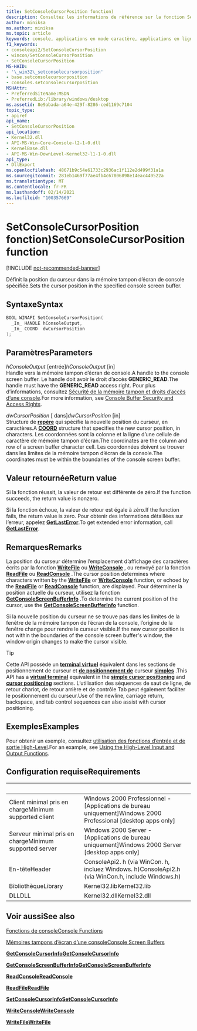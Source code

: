 ```yaml
---
title: SetConsoleCursorPosition fonction)
description: Consultez les informations de référence sur la fonction SetConsoleCursorPosition, qui définit la position du curseur dans la mémoire tampon d’écran de console spécifiée.
author: miniksa
ms.author: miniksa
ms.topic: article
keywords: console, applications en mode caractère, applications en ligne de commande, applications de terminal, API console
f1_keywords:
- consoleapi2/SetConsoleCursorPosition
- wincon/SetConsoleCursorPosition
- SetConsoleCursorPosition
MS-HAID:
- '\_win32\_setconsolecursorposition'
- base.setconsolecursorposition
- consoles.setconsolecursorposition
MSHAttr:
- PreferredSiteName:MSDN
- PreferredLib:/library/windows/desktop
ms.assetid: 8e9abada-a64e-429f-8286-ced1169c7104
topic_type:
- apiref
api_name:
- SetConsoleCursorPosition
api_location:
- Kernel32.dll
- API-MS-Win-Core-Console-l2-1-0.dll
- KernelBase.dll
- API-MS-Win-DownLevel-Kernel32-l1-1-0.dll
api_type:
- DllExport
ms.openlocfilehash: 48671b9c54e61733c2936ac1f112e2d499f31a1a
ms.sourcegitcommit: 281eb1469f77ae4fb4c67806898e14eac440522a
ms.translationtype: MT
ms.contentlocale: fr-FR
ms.lasthandoff: 02/14/2021
ms.locfileid: "100357669"
---
```

# <a name="setconsolecursorposition-function"></a><span data-ttu-id="7e4d0-104">SetConsoleCursorPosition fonction)</span><span class="sxs-lookup"><span data-stu-id="7e4d0-104">SetConsoleCursorPosition function</span></span>

[!INCLUDE [not-recommended-banner](./includes/not-recommended-banner.md)]

<span data-ttu-id="7e4d0-105">Définit la position du curseur dans la mémoire tampon d’écran de console spécifiée.</span><span class="sxs-lookup"><span data-stu-id="7e4d0-105">Sets the cursor position in the specified console screen buffer.</span></span>

## <a name="syntax"></a><span data-ttu-id="7e4d0-106">Syntaxe</span><span class="sxs-lookup"><span data-stu-id="7e4d0-106">Syntax</span></span>

```C
BOOL WINAPI SetConsoleCursorPosition(
  _In_ HANDLE hConsoleOutput,
  _In_ COORD  dwCursorPosition
);
```

## <a name="parameters"></a><span data-ttu-id="7e4d0-107">Paramètres</span><span class="sxs-lookup"><span data-stu-id="7e4d0-107">Parameters</span></span>

<span data-ttu-id="7e4d0-108">*hConsoleOutput* \[entrée\]</span><span class="sxs-lookup"><span data-stu-id="7e4d0-108">*hConsoleOutput* \[in\]</span></span>  
<span data-ttu-id="7e4d0-109">Handle vers la mémoire tampon d’écran de console.</span><span class="sxs-lookup"><span data-stu-id="7e4d0-109">A handle to the console screen buffer.</span></span> <span data-ttu-id="7e4d0-110">Le handle doit avoir le droit d’accès **GENERIC\_READ**.</span><span class="sxs-lookup"><span data-stu-id="7e4d0-110">The handle must have the **GENERIC\_READ** access right.</span></span> <span data-ttu-id="7e4d0-111">Pour plus d’informations, consultez [Sécurité de la mémoire tampon et droits d’accès d’une console](console-buffer-security-and-access-rights.md).</span><span class="sxs-lookup"><span data-stu-id="7e4d0-111">For more information, see [Console Buffer Security and Access Rights](console-buffer-security-and-access-rights.md).</span></span>

<span data-ttu-id="7e4d0-112">*dwCursorPosition* \[ dans\]</span><span class="sxs-lookup"><span data-stu-id="7e4d0-112">*dwCursorPosition* \[in\]</span></span>  
<span data-ttu-id="7e4d0-113">Structure de [**repère**](coord-str.md) qui spécifie la nouvelle position du curseur, en caractères.</span><span class="sxs-lookup"><span data-stu-id="7e4d0-113">A [**COORD**](coord-str.md) structure that specifies the new cursor position, in characters.</span></span> <span data-ttu-id="7e4d0-114">Les coordonnées sont la colonne et la ligne d’une cellule de caractère de mémoire tampon d’écran.</span><span class="sxs-lookup"><span data-stu-id="7e4d0-114">The coordinates are the column and row of a screen buffer character cell.</span></span> <span data-ttu-id="7e4d0-115">Les coordonnées doivent se trouver dans les limites de la mémoire tampon d’écran de la console.</span><span class="sxs-lookup"><span data-stu-id="7e4d0-115">The coordinates must be within the boundaries of the console screen buffer.</span></span>

## <a name="return-value"></a><span data-ttu-id="7e4d0-116">Valeur retournée</span><span class="sxs-lookup"><span data-stu-id="7e4d0-116">Return value</span></span>

<span data-ttu-id="7e4d0-117">Si la fonction réussit, la valeur de retour est différente de zéro.</span><span class="sxs-lookup"><span data-stu-id="7e4d0-117">If the function succeeds, the return value is nonzero.</span></span>

<span data-ttu-id="7e4d0-118">Si la fonction échoue, la valeur de retour est égale à zéro.</span><span class="sxs-lookup"><span data-stu-id="7e4d0-118">If the function fails, the return value is zero.</span></span> <span data-ttu-id="7e4d0-119">Pour obtenir des informations détaillées sur l’erreur, appelez [**GetLastError**](/windows/win32/api/errhandlingapi/nf-errhandlingapi-getlasterror).</span><span class="sxs-lookup"><span data-stu-id="7e4d0-119">To get extended error information, call [**GetLastError**](/windows/win32/api/errhandlingapi/nf-errhandlingapi-getlasterror).</span></span>

## <a name="remarks"></a><span data-ttu-id="7e4d0-120">Remarques</span><span class="sxs-lookup"><span data-stu-id="7e4d0-120">Remarks</span></span>

<span data-ttu-id="7e4d0-121">La position du curseur détermine l’emplacement d’affichage des caractères écrits par la fonction [**WriteFile**](/windows/win32/api/fileapi/nf-fileapi-writefile) ou [**WriteConsole**](writeconsole.md) , ou renvoyé par la fonction [**ReadFile**](/windows/win32/api/fileapi/nf-fileapi-readfile) ou [**ReadConsole**](readconsole.md) .</span><span class="sxs-lookup"><span data-stu-id="7e4d0-121">The cursor position determines where characters written by the [**WriteFile**](/windows/win32/api/fileapi/nf-fileapi-writefile) or [**WriteConsole**](writeconsole.md) function, or echoed by the [**ReadFile**](/windows/win32/api/fileapi/nf-fileapi-readfile) or [**ReadConsole**](readconsole.md) function, are displayed.</span></span> <span data-ttu-id="7e4d0-122">Pour déterminer la position actuelle du curseur, utilisez la fonction [**GetConsoleScreenBufferInfo**](getconsolescreenbufferinfo.md) .</span><span class="sxs-lookup"><span data-stu-id="7e4d0-122">To determine the current position of the cursor, use the [**GetConsoleScreenBufferInfo**](getconsolescreenbufferinfo.md) function.</span></span>

<span data-ttu-id="7e4d0-123">Si la nouvelle position du curseur ne se trouve pas dans les limites de la fenêtre de la mémoire tampon de l’écran de la console, l’origine de la fenêtre change pour rendre le curseur visible.</span><span class="sxs-lookup"><span data-stu-id="7e4d0-123">If the new cursor position is not within the boundaries of the console screen buffer's window, the window origin changes to make the cursor visible.</span></span>

> [!TIP]
> <span data-ttu-id="7e4d0-124">Cette API possède un **[terminal virtuel](console-virtual-terminal-sequences.md)** équivalent dans les sections de positionnement de curseur et **[de positionnement de](console-virtual-terminal-sequences.md#cursor-positioning)** curseur **[simples](console-virtual-terminal-sequences.md#simple-cursor-positioning)** .</span><span class="sxs-lookup"><span data-stu-id="7e4d0-124">This API has a **[virtual terminal](console-virtual-terminal-sequences.md)** equivalent in the **[simple cursor positioning](console-virtual-terminal-sequences.md#simple-cursor-positioning)** and **[cursor positioning](console-virtual-terminal-sequences.md#cursor-positioning)** sections.</span></span> <span data-ttu-id="7e4d0-125">L’utilisation des séquences de saut de ligne, de retour chariot, de retour arrière et de contrôle Tab peut également faciliter le positionnement du curseur.</span><span class="sxs-lookup"><span data-stu-id="7e4d0-125">Use of the newline, carriage return, backspace, and tab control sequences can also assist with cursor positioning.</span></span>

## <a name="examples"></a><span data-ttu-id="7e4d0-126">Exemples</span><span class="sxs-lookup"><span data-stu-id="7e4d0-126">Examples</span></span>

<span data-ttu-id="7e4d0-127">Pour obtenir un exemple, consultez [utilisation des fonctions d’entrée et de sortie High-Level](using-the-high-level-input-and-output-functions.md).</span><span class="sxs-lookup"><span data-stu-id="7e4d0-127">For an example, see [Using the High-Level Input and Output Functions](using-the-high-level-input-and-output-functions.md).</span></span>

## <a name="requirements"></a><span data-ttu-id="7e4d0-128">Configuration requise</span><span class="sxs-lookup"><span data-stu-id="7e4d0-128">Requirements</span></span>

| &nbsp; | &nbsp; |
|-|-|
| <span data-ttu-id="7e4d0-129">Client minimal pris en charge</span><span class="sxs-lookup"><span data-stu-id="7e4d0-129">Minimum supported client</span></span> | <span data-ttu-id="7e4d0-130">Windows 2000 Professionnel - \[Applications de bureau uniquement\]</span><span class="sxs-lookup"><span data-stu-id="7e4d0-130">Windows 2000 Professional \[desktop apps only\]</span></span> |
| <span data-ttu-id="7e4d0-131">Serveur minimal pris en charge</span><span class="sxs-lookup"><span data-stu-id="7e4d0-131">Minimum supported server</span></span> | <span data-ttu-id="7e4d0-132">Windows 2000 Server - \[Applications de bureau uniquement\]</span><span class="sxs-lookup"><span data-stu-id="7e4d0-132">Windows 2000 Server \[desktop apps only\]</span></span> |
| <span data-ttu-id="7e4d0-133">En-tête</span><span class="sxs-lookup"><span data-stu-id="7e4d0-133">Header</span></span> | <span data-ttu-id="7e4d0-134">ConsoleApi2. h (via WinCon. h, incluez Windows. h)</span><span class="sxs-lookup"><span data-stu-id="7e4d0-134">ConsoleApi2.h (via WinCon.h, include Windows.h)</span></span> |
| <span data-ttu-id="7e4d0-135">Bibliothèque</span><span class="sxs-lookup"><span data-stu-id="7e4d0-135">Library</span></span> | <span data-ttu-id="7e4d0-136">Kernel32.lib</span><span class="sxs-lookup"><span data-stu-id="7e4d0-136">Kernel32.lib</span></span> |
| <span data-ttu-id="7e4d0-137">DLL</span><span class="sxs-lookup"><span data-stu-id="7e4d0-137">DLL</span></span> | <span data-ttu-id="7e4d0-138">Kernel32.dll</span><span class="sxs-lookup"><span data-stu-id="7e4d0-138">Kernel32.dll</span></span> |

## <a name="see-also"></a><span data-ttu-id="7e4d0-139">Voir aussi</span><span class="sxs-lookup"><span data-stu-id="7e4d0-139">See also</span></span>

[<span data-ttu-id="7e4d0-140">Fonctions de console</span><span class="sxs-lookup"><span data-stu-id="7e4d0-140">Console Functions</span></span>](console-functions.md)

[<span data-ttu-id="7e4d0-141">Mémoires tampons d’écran d’une console</span><span class="sxs-lookup"><span data-stu-id="7e4d0-141">Console Screen Buffers</span></span>](console-screen-buffers.md)

[<span data-ttu-id="7e4d0-142">**GetConsoleCursorInfo**</span><span class="sxs-lookup"><span data-stu-id="7e4d0-142">**GetConsoleCursorInfo**</span></span>](getconsolecursorinfo.md)

[<span data-ttu-id="7e4d0-143">**GetConsoleScreenBufferInfo**</span><span class="sxs-lookup"><span data-stu-id="7e4d0-143">**GetConsoleScreenBufferInfo**</span></span>](getconsolescreenbufferinfo.md)

[<span data-ttu-id="7e4d0-144">**ReadConsole**</span><span class="sxs-lookup"><span data-stu-id="7e4d0-144">**ReadConsole**</span></span>](readconsole.md)

[<span data-ttu-id="7e4d0-145">**ReadFile**</span><span class="sxs-lookup"><span data-stu-id="7e4d0-145">**ReadFile**</span></span>](/windows/win32/api/fileapi/nf-fileapi-readfile)

[<span data-ttu-id="7e4d0-146">**SetConsoleCursorInfo**</span><span class="sxs-lookup"><span data-stu-id="7e4d0-146">**SetConsoleCursorInfo**</span></span>](setconsolecursorinfo.md)

[<span data-ttu-id="7e4d0-147">**WriteConsole**</span><span class="sxs-lookup"><span data-stu-id="7e4d0-147">**WriteConsole**</span></span>](writeconsole.md)

[<span data-ttu-id="7e4d0-148">**WriteFile**</span><span class="sxs-lookup"><span data-stu-id="7e4d0-148">**WriteFile**</span></span>](/windows/win32/api/fileapi/nf-fileapi-writefile)